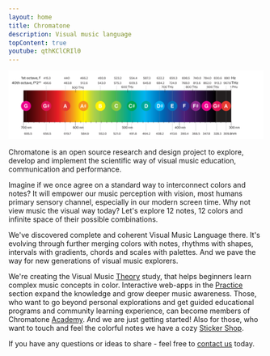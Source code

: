 ```yaml
---
layout: home
title: Chromatone
description: Visual music language
topContent: true
youtube: qthKClCRIl0
---
```


<a href="/theory/color/interplay/spectrum/" ><img class="w-full" alt="Chromatic Spectrum" src="/img/spectrum.svg" /></a>

Chromatone is an open source research and design project to explore, develop and implement the scientific way of visual music education, communication and performance.

Imagine if we once agree on a standard way to interconnect colors and notes? It will empower our music perception with vision, most humans primary sensory channel, especially in our modern screen time. Why not view music the visual way today? Let's explore 12 notes, 12 colors and infinite space of their possible combinations.

We've discovered complete and coherent Visual Music Language there. It's evolving through further merging  colors with notes, rhythms with shapes, intervals with gradients, chords and scales with palettes. And we pave the way for new generations of visual music explorers.

We're creating the Visual Music [Theory](./theory/index.md) study, that helps beginners learn complex music concepts in color. Interactive web-apps in the [Practice](./practice/index.md) section expand the knowledge and grow deeper music awareness. Those, who want to go beyond personal explorations and get guided educational programs and community learning experience, can become members of Chromatone [Academy](/academy/). And we are just getting started! Also for those, who want to touch and feel the colorful notes we have a cozy [Sticker Shop](./shop/index.md).

If you have any questions or ideas to share - feel free to  [contact us](contacts/index.md) today.
